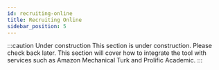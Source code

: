 ```yaml
---
id: recruiting-online
title: Recruiting Online
sidebar_position: 5
---
```


:::caution Under construction
This section is under construction. Please check back later. This section will cover how to integrate the tool with services such as Amazon Mechanical Turk and Prolific Academic.
:::